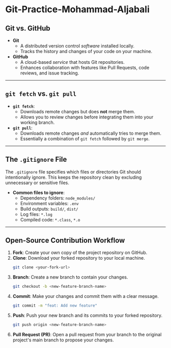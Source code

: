 # Git-Practice-Mohammad-Aljabali

## Git vs. GitHub

- **Git**
  - A distributed version control *software* installed locally.
  - Tracks the history and changes of your code on your machine.
- **GitHub**
  - A cloud-based *service* that hosts Git repositories.
  - Enhances collaboration with features like Pull Requests, code reviews, and issue tracking.

---

## `git fetch` vs. `git pull`

- **`git fetch`**:
  - Downloads remote changes but does **not** merge them.
  - Allows you to review changes before integrating them into your working branch.
- **`git pull`**:
  - Downloads remote changes *and* automatically tries to merge them.
  - Essentially a combination of `git fetch` followed by `git merge`.

---

## The `.gitignore` File

The `.gitignore` file specifies which files or directories Git should intentionally ignore. This keeps the repository clean by excluding unnecessary or sensitive files.

- **Common files to ignore**:
  - Dependency folders: `node_modules/`
  - Environment variables: `.env`
  - Build outputs: `build/`, `dist/`
  - Log files: `*.log`
  - Compiled code: `*.class`, `*.o`

---

## Open-Source Contribution Workflow

1.  **Fork**: Create your own copy of the project repository on GitHub.
2.  **Clone**: Download your forked repository to your local machine.
    ```sh
    git clone <your-fork-url>
    ```
3.  **Branch**: Create a new branch to contain your changes.
    ```sh
    git checkout -b <new-feature-branch-name>
    ```
4.  **Commit**: Make your changes and commit them with a clear message.
    ```sh
    git commit -m "feat: Add new feature"
    ```
5.  **Push**: Push your new branch and its commits to your forked repository.
    ```sh
    git push origin <new-feature-branch-name>
    ```
6.  **Pull Request (PR)**: Open a pull request from your branch to the original project's main branch to propose your changes.